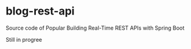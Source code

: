 # blog-rest-api
Source code of Popular Building Real-Time REST APIs with Spring Boot


Still in progree
